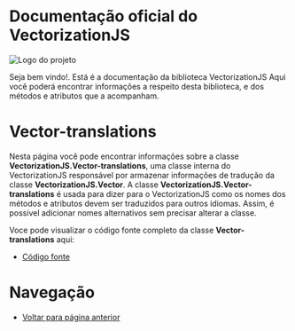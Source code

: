 # Documentação oficial do VectorizationJS
![Logo do projeto](https://github.com/WilliamJardim/VectorizationJS/blob/main/imagens/logo512x512.png)

Seja bem vindo!. Está é a documentação da biblioteca VectorizationJS
Aqui você poderá encontrar informações a respeito desta biblioteca, e dos métodos e atributos que a acompanham.

# Vector-translations
Nesta página você pode encontrar informações sobre a classe **VectorizationJS.Vector-translations**, uma classe interna do VectorizationJS responsável por armazenar informações de tradução da classe **VectorizationJS.Vector**. A classe **VectorizationJS.Vector-translations** é usada para dizer para o VectorizationJS como os nomes dos métodos e atributos devem ser traduzidos para outros idiomas. Assim, é possivel adicionar nomes alternativos sem precisar alterar a classe.

Voce pode visualizar o código fonte completo da classe **Vector-translations** aqui:
* [Código fonte](https://github.com/WilliamJardim/VectorizationJS/blob/main/src/Vector-translations.js)

# Navegação
* [Voltar para página anterior](../page.md)